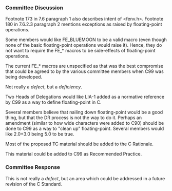 ### Committee Discussion

Footnote 173 in 7.6 paragraph 1 also describes intent of \<fenv.h\>. Footnote
180 in 7.6.2.3 paragraph 2 mentions exceptions as raised by floating-point
operations.

Some members would like FE\_BLUEMOON to be a valid macro (even though none of
the basic floating-point operations would raise it). Hence, they do not want to
require the FE\_\* macros to be side-effects of floating-point operations.

The current FE\_\* macros are unspecified as that was the best compromise that
could be agreed to by the various committee members when C99 was being
developed.

Not really a *defect*, but a *deficiency*.

Two Heads of Delegations would like LIA-1 added as a normative reference by C99
as a way to define floating-point in C.

Several members believe that nailing down floating-point would be a good thing,
but that the DR process is not the way to do it. Perhaps an amendment (similar
to how wide characters were added to C90) should be done to C99 as a way to
"clean up" floating-point. Several members would like 2.0\+3.0 being 5.0 to be
true.

Most of the proposed TC material should be added to the C Rationale.

This material could be added to C99 as Recommended Practice.

### Committee Response

This is not really a *defect*, but an area which could be addressed in a future
revision of the C Standard.
